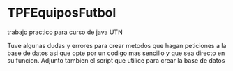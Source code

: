 # TPFEquiposFutbol
trabajo practico para curso de java UTN

Tuve algunas dudas y errores para crear metodos que hagan peticiones a la base de datos asi que opte por un codigo mas sencillo y que sea directo en su funcion.
Adjunto tambien el script que utilice para crear la base de datos
